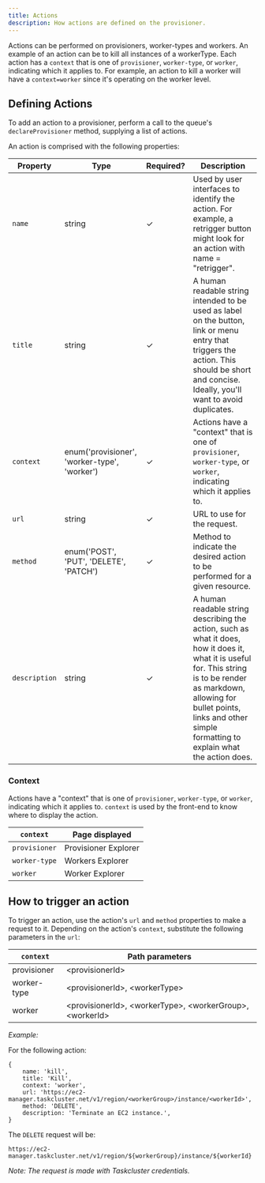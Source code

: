 ```yaml
---
title: Actions
description: How actions are defined on the provisioner.
---
```


Actions can be performed on provisioners, worker-types and workers. An example of an action
can be to kill all instances of a workerType. Each action has a `context` that is one of
`provisioner`, `worker-type`, or `worker`, indicating which it applies to. For example,
an action to kill a worker will have a `context=worker` since it's operating on the worker level.

## Defining Actions
To add an action to a provisioner, perform a call to the queue's `declareProvisioner` method,
supplying a list of actions.

An action is comprised with the following properties:

| Property      | Type                                          | Required? | Description                                                                                                                                                                                                                                         |
|---------------|-----------------------------------------------|-----------|-----------------------------------------------------------------------------------------------------------------------------------------------------------------------------------------------------------------------------------------------------|
| `name`        | string                                        | ✓         | Used by user interfaces to identify the action. For example, a retrigger button might look for an action with name = "retrigger".                                                                                                                   |
| `title`       | string                                        | ✓         | A human readable string intended to be used as label on the button, link or menu entry that triggers the action. This should be short and concise. Ideally, you'll want to avoid duplicates.                                                        |
| `context`     | enum('provisioner', 'worker-type', 'worker')  | ✓         | Actions have a "context" that is one of `provisioner`, `worker-type`, or `worker`, indicating which it applies to.                                                                                                                                  |
| `url`         | string                                        | ✓         | URL to use for the request.                                                                                                                                                                                                                         |
| `method`      | enum('POST', 'PUT', 'DELETE', 'PATCH')        | ✓         | Method to indicate the desired action to be performed for a given resource.                                                                                                                                                                         |
| `description` | string                                        | ✓         | A human readable string describing the action, such as what it does, how it does it, what it is useful for. This string is to be render as markdown, allowing for bullet points, links and other simple formatting to explain what the action does. |

### Context
Actions have a "context" that is one of `provisioner`, `worker-type`, or `worker`, indicating which it applies to. `context`
is used by the front-end to know where to display the action.

| `context`     | Page displayed        |
|---------------|-----------------------|
| `provisioner` | Provisioner Explorer  |
| `worker-type` | Workers Explorer      |
| `worker`      | Worker Explorer       |

## How to trigger an action
To trigger an action, use the action's `url` and `method` properties to make a request to it.
Depending on the action's `context`, substitute the following parameters in the `url`:

| `context`   | Path parameters                                                  |
|-------------|------------------------------------------------------------------|
| provisioner | \<provisionerId\>                                                |
| worker-type | \<provisionerId\>, \<workerType\>                                |
| worker      | \<provisionerId\>, \<workerType\>, \<workerGroup\>, \<workerId\> |
  
_Example:_

For the following action:
```
{
    name: 'kill',
    title: 'Kill',
    context: 'worker',
    url: 'https://ec2-manager.taskcluster.net/v1/region/<workerGroup>/instance/<workerId>',
    method: 'DELETE',
    description: 'Terminate an EC2 instance.',
}
```

The `DELETE` request will be:

```
https://ec2-manager.taskcluster.net/v1/region/${workerGroup}/instance/${workerId}
```

_Note: The request is made with Taskcluster credentials._
